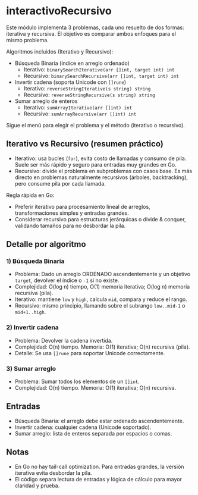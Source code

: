 # interactivoRecursivo

Este módulo implementa 3 problemas, cada uno resuelto de dos formas: iterativa y recursiva. El objetivo es comparar ambos enfoques para el mismo problema.

Algoritmos incluidos (Iterativo y Recursivo):
- Búsqueda Binaria (índice en arreglo ordenado)
  - Iterativo: `binarySearchIterative(arr []int, target int) int`
  - Recursivo: `binarySearchRecursive(arr []int, target int) int`
- Invertir cadena (soporta Unicode con `[]rune`)
  - Iterativo: `reverseStringIterative(s string) string`
  - Recursivo: `reverseStringRecursive(s string) string`
- Sumar arreglo de enteros
  - Iterativo: `sumArrayIterative(arr []int) int`
  - Recursivo: `sumArrayRecursive(arr []int) int`

Sigue el menú para elegir el problema y el método (iterativo o recursivo).

## Iterativo vs Recursivo (resumen práctico)
- Iterativo: usa bucles (`for`), evita costo de llamadas y consumo de pila. Suele ser más rápido y seguro para entradas muy grandes en Go.
- Recursivo: divide el problema en subproblemas con casos base. Es más directo en problemas naturalmente recursivos (árboles, backtracking), pero consume pila por cada llamada.

Regla rápida en Go:
- Preferir iterativo para procesamiento lineal de arreglos, transformaciones simples y entradas grandes.
- Considerar recursivo para estructuras jerárquicas o divide & conquer, validando tamaños para no desbordar la pila.

## Detalle por algoritmo

### 1) Búsqueda Binaria
- Problema: Dado un arreglo ORDENADO ascendentemente y un objetivo `target`, devolver el índice o `-1` si no existe.
- Complejidad: O(log n) tiempo, O(1) memoria iterativa; O(log n) memoria recursiva (pila).
- Iterativo: mantiene `low` y `high`, calcula `mid`, compara y reduce el rango.
- Recursivo: mismo principio, llamando sobre el subrango `low..mid-1` o `mid+1..high`.

### 2) Invertir cadena
- Problema: Devolver la cadena invertida.
- Complejidad: O(n) tiempo. Memoria: O(1) iterativa; O(n) recursiva (pila).
- Detalle: Se usa `[]rune` para soportar Unicode correctamente.

### 3) Sumar arreglo
- Problema: Sumar todos los elementos de un `[]int`.
- Complejidad: O(n) tiempo. Memoria: O(1) iterativa; O(n) recursiva.

## Entradas
- Búsqueda Binaria: el arreglo debe estar ordenado ascendentemente.
- Invertir cadena: cualquier cadena (Unicode soportado).
- Sumar arreglo: lista de enteros separada por espacios o comas.

## Notas
- En Go no hay tail-call optimization. Para entradas grandes, la versión iterativa evita desbordar la pila.
- El código separa lectura de entradas y lógica de cálculo para mayor claridad y prueba.
